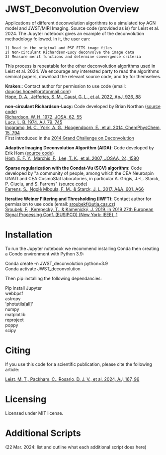 # JWST_Deconvolution Overview
Applications of different deconvolution algorithms to a simulated toy AGN model and JWST/MIRI Imaging. Source code (provided as is) for Leist et al. 2024. The Jupyter notebook gives an example of the deconvolution methodology followed. In it, the user can:

	1) Read in the original and PSF FITS image files
	2) Non-circulant Richardson-Lucy deconvolve the image data
	3) Measure merit functions and determine convergence criteria

This process is repeatable for the other deconvolution algorithms used in Leist et al. 2024. We encourage any interested party to read the algorithms seminal papers, download the relevant source code, and try for themselves.

**Kraken:**: Contact author for permission to use code (email: [douglas.hope@protonmail.com](douglas.hope@protonmail.com)) <br>
        [Hope, D. A., Jefferies, S. M., Causi, G. L., et al. 2022, ApJ, 926, 88](https://iopscience.iop.org/article/10.3847/1538-4357/ac2df3)
        
**non-circulant Richardson-Lucy:** Code developed by Brian Northan ([source code](https://github.com/clij/clij2-fft)) <br>
[Richardson, W. H. 1972, JOSA, 62, 55](https://opg.optica.org/josa/fulltext.cfm?uri=josa-62-1-55&id=54565) <br>
[Lucy, L. B. 1974, AJ, 79, 745](https://ui.adsabs.harvard.edu/abs/1974AJ.....79..745L/abstract) <br>
[Ingaramo, M. C., York, A. G., Hoogendoorn, E., et al. 2014, ChemPhysChem, 15, 794](https://chemistry-europe.onlinelibrary.wiley.com/doi/10.1002/cphc.201300831) <br>
First introduced in the [2014 Grand Challenge on Deconvolution](https://bigwww.epfl.ch/deconvolution/challenge2013/index.html?p=doc_math_rl)

**Adaptive Imaging Deconvolution Algorithm (AIDA)**: Code developed by Erik Hom ([source code](https://github.com/erikhom/aida)) <br>
[Hom, E. F. Y., Marchis, F., Lee, T. K., et al. 2007, JOSAA, 24, 1580](https://opg.optica.org/josaa/fulltext.cfm?uri=josaa-24-6-1580&id=134611)

**Sparse regularization with the Condat-Vu (SCV) algorithm:** Code developed by "a community of people, among which the CEA Neurospin UNATI and CEA CosmoStat laboratories, in particular A. Grigis, J.-L. Starck, P. Ciuciu, and S. Farrens" ([source code](https://github.com/CEA-COSMIC/pysap-astro)) <br>
[Farrens, S., Ngolè Mboula, F. M., & Starck, J. L. 2017, A&A, 601, A66](https://www.aanda.org/articles/aa/full_html/2017/05/aa29709-16/aa29709-16.html)

**Iterative Weiner Filtering and Thresholding (IWFT)**: Contact author for permission to use code (email: [sroubekf@utia.cas.cz](sroubekf@utia.cas.cz)) <br>
[Šroubek, F., Kerepecký, T., & Kamenický, J. 2019, in 2019 27th European Signal Processing Conf. (EUSIPCO) (New York: IEEE), 1](https://ieeexplore.ieee.org/document/8903114)

# Installation
To run the Jupyter notebook we recommend installing Conda then creating a Condo environment with Python 3.9:

Conda create -n JWST_deconvolution python=3.9 <br>
Conda activate JWST_deconvolution

Then pip installing the following dependancies:

Pip install Jupyter <br>
	    webbpsf <br>
	    astropy <br>
	    'photutils[all]' <br>
	    numpy <br>
	    matplotlib <br>
	    reproject <br>
	    poppy <br>
	    scipy <br>
     
# Citing
If you use this code for a scientific publication, please cite the following article:

[Leist, M. T., Packham, C., Rosario, D. J. V., et al. 2024, AJ, 167, 96](https://iopscience.iop.org/article/10.3847/1538-3881/ad1886)
 
# Licensing
Licensed under MIT license.

# Additional Scripts
(22 Mar. 2024: list and outline what each additional script does here)

